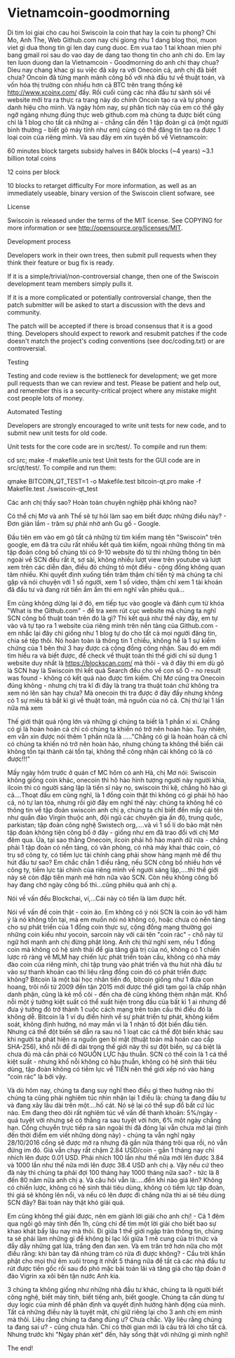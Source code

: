 # Vietnamcoin-goodmorning
Di tim loi giai cho cau hoi Swiscoin la coin that hay la coin tu phong?
Chi Mo, Anh The, Web Github.com nay chi giong nhu 1 dang blog thoi, muon viet gi dua thong tin gi len day cung duoc. Em vua tao 1 tai khoan mien phi bang gmail roi sau do vao day de dang tao thong tin cho anh chi do.
Em lay ten luon duong dan la Vietnamcoin - Goodmorning do anh chi thay chua?
Dieu nay chang khac gi su việc đã xảy ra với Onecoin cả, anh chị đã biết chưa? Oncoin đã từng mạnh mãnh công bố với nhà đầu tư về thuật toán, và vốn hóa thị trường còn nhiều hơn cả BTC trên trang thống kê http://www.xcoinx.com/ đấy. Rồi cuối cùng các nhà đầu tư sành sỏi vể website mới tra ra thực ra trang này do chính Oncoin tạo ra và tự phong danh hiệu cho mình. Và ngày hôm nay, sự phân tích này của em có thể gây ngỡ ngàng nhưng đúng thực web github.com mà chúng ta được biết cũng chỉ là 1 blog cho tất cả những ai - chẳng cần đến 1 tập đoàn gì cả (một người bình thường - biết gõ máy tính như em) cũng có thể đăng tin tạo ra được 1 loại coin của riêng mình. Và sau đây em xin tuyên bố về Vietnamcoin:

60 minutes block targets
subsidy halves in 840k blocks (~4 years)
~3.1 billion total coins

12 coins per block

10 blocks to retarget difficulty
For more information, as well as an immediately useable, binary version of the Swiscoin client sofware, see 

License

Swiscoin is released under the terms of the MIT license. See COPYING for more information or see http://opensource.org/licenses/MIT.

Development process

Developers work in their own trees, then submit pull requests when they think their feature or bug fix is ready.

If it is a simple/trivial/non-controversial change, then one of the Swiscoin development team members simply pulls it.

If it is a more complicated or potentially controversial change, then the patch submitter will be asked to start a discussion with the devs and community.

The patch will be accepted if there is broad consensus that it is a good thing. Developers should expect to rework and resubmit patches if the code doesn't match the project's coding conventions (see doc/coding.txt) or are controversial.

Testing

Testing and code review is the bottleneck for development; we get more pull requests than we can review and test. Please be patient and help out, and remember this is a security-critical project where any mistake might cost people lots of money.

Automated Testing

Developers are strongly encouraged to write unit tests for new code, and to submit new unit tests for old code.

Unit tests for the core code are in src/test/. To compile and run them:

cd src; make -f makefile.unix test
Unit tests for the GUI code are in src/qt/test/. To compile and run them:

qmake BITCOIN_QT_TEST=1 -o Makefile.test bitcoin-qt.pro
make -f Makefile.test
./swiscoin-qt_test

Các anh chị thấy sao? Hoàn toàn chuyên nghiệp phải không nào?

Có thể chị Mơ và anh Thế sẽ tự hỏi làm sao em biết được những điều này?  - Đơn giản lắm - trăm sự phải nhờ anh Gu gồ - Google.

Đầu tiên em vào em gõ tất cả những từ tìm kiếm mang tên "Swiscoin" trên google, em đã tra cứu rất nhiều kết quả tìm kiếm, ngoài những thông tin mà tập đoàn công bố chúng tôi có 9-10 website đó từ thì những thông tin bên ngoài về SCN đều rất ít, sơ sài, không nhiều lượt view trên youtube và lượt xem trên các diễn đàn, điều đó chứng tỏ một điều - cộng đồng không quan tâm nhiều. Khi quyết định xuống tiền trăm thậm chí tiền tỷ mà chúng ta chỉ gặp và nói chuyện với 1 số người, xem 1 số video, thậm chí xem 1 tài khoản đã đầu tư và đang rút tiền ầm ầm thì em nghĩ vẫn phiêu quá...

Em cũng không dừng lại ở đó, em tiếp tục vào google và đánh cụm từ khóa "What is the Github.com" - để tra xem rút cục website mà chúng ta nghĩ SCN công bố thuật toán trên đó là gì? Thì kết quả như thế này đây, em tự vào và tự tạo ra 1 website của riêng mình trên nền tảng của Github.com - em nhắc lại đây chỉ giống như 1 blog tự do cho tất cả mọi người đăng tin, chia sẻ tệp thôi. Nó hoàn toàn là thông tin 1 chiều, không hề là 1 sự kiểm chứng của 1 bên thứ 3 hay được cả cộng đồng công nhận. Sau đó em mới tìm hiểu ra và biết được, để check về thuật toán thì thế giới chỉ sử dụng 1 website duy nhất là https://blockscan.com/ mà thôi - và ở đây thì em dù gõ là SCN hay là Swiscoin thì kết quả Search đều cho về con số O - no result was found - không có kết quả nào được tìm kiếm. Chị Mơ cũng tra Onecoin đúng không - nhưng chị tra kĩ đi đây là trang tra thuật toán chứ không tra xem nó lên sàn hay chưa? Mà onecoin thì tra được ở đây đấy nhưng không có 1 sự miêu tả bất kì gì về thuật toán, mã nguồn của nó cả. Chị thử lại 1 lần nữa mà xem

Thế giới thật quá rộng lớn và những gì chúng ta biết là 1 phần xí xi. Chẳng có gì là hoàn hoản cả chỉ có chúng ta khiến nó trở nên hoàn hảo. Tuy nhiên, em vẫn xin được nói thêm 1 phần nữa là ....."Chẳng có gì là hoàn hoản cả chỉ có chúng ta khiến nó trở nên hoàn hảo, nhưng chúng ta không thể biến cái không tồn tại thành cái tồn tại, không thể công nhận cái không có là có được!!!"

Mấy ngày hôm trước ở quán cf MC hôm có anh Hà, chị Mơ nói: Swiscoin không giống coin khác, onecoin thì hô hào hình tượng người này người khia, ilcoin thì có người sáng lập là tiến sĩ này nọ, swiscoin thì kệ, chẳng hô hào gì cả....Thoạt đầu em cũng nghĩ, là 1 đồng coin thật thì không có gì phải hô hào cả, nó tự lan tỏa, nhưng rồi giờ đây em nghĩ thế này: chúng ta không hề có thông tin về tập đoàn swiscoin anh chị ạ, chúng ta chỉ biết đến mấy cái tên như quần đảo Virgin thuộc anh, đội ngũ các chuyên gia ấn độ, trung quốc, parkistan; tập đoàn công nghệ Swistech org,....và vì 1 số lí do bảo mật nên tập đoàn không tiện công bố ở đây - giống như em đã trao đổi với chị Mơ đêm qua. Ủa, tại sao thằng Onecoin, ilcoin phải hô hào mạnh dữ rứa - chẳng phải 1 tập đoàn có nền tảng, có văn phòng, có nhà máy khai thác coin, có trụ sở công ty, có tiềm lực tài chính càng phải show hàng mạnh mẽ để thu hút đầu tư sao? Em chắc chắn 1 điều rằng, nếu SCN công bố nhiều hơn về công ty, tiềm lực tài chính của riêng mình về người sáng lập,....thì thế giới này sẽ còn đập tiền mạnh mẽ hơn nữa vào SCN. Còn nếu không công bố hay đang chờ ngày công bố thì...cũng phiêu quá anh chị ạ. 

Nói về vấn đều Blockchai, ví,...Cái này có tiền là làm được hết. 

Nói về vấn đề coin thật - coin ảo. Em không có ý nói SCN là coin ảo với hàm ý là nó không tồn tại, mà em muốn nói nó không có, hoặc chưa có nền tảng cho sự phát triển của 1 đồng coin thực sự, cộng đồng mạng thường gọi những coin kiểu như yocoin, sarcoin này với cái tên "coin rác" - chỗ này từ ngữ hơi mạnh anh chị đừng phật lòng. Anh chị thử nghĩ xem, nếu 1 đồng coin mà không có hệ sinh thái để gia tăng giá trị của nó, không có 1 chiến lược rõ ràng về MLM hay chiến lực phát triển toàn cầu, không có nhà máy đào coin của riêng mình, chỉ tập trung vào phát triển và thu hút nhà đầu tư vào sự thanh khoản cao thì liệu rằng đồng coin đó có phát triển được không? Bitcoin là một bài học nhãn tiền đó, bitcoin giống như 1 đứa con hoang, trôi nổi từ 2009 đến tận 2015 mới được thế giới tạm gọi là chấp nhận danh phận, cũng là kẻ mồ côi - đến cha đẻ cũng không thèm nhận mặt. Khổ nỗi một ý tưởng kiệt suất có thể xuất hiện trong đầu của bất kì 1 ai nhưng để đưa ý tưởng đó trở thành 1 cuộc cách mạng trên toàn cầu thì điều đó là không dễ. Bitcoin là 1 ví dụ điển hình về sự phát triển tự phát, không kiểm soát, không định hướng, nó may mắn vì là 1 nhận tố đột biến đầu tiên. Nhưng cá thể đột biến sẽ dẫn ra sau nó 1 loạt các cá thể đột biến khác sau khi người ta phát hiện ra nguồn gen bí mật (thuật toán mã hoán cao cấp SHA-256), khổ nỗi để đi dài trong thế giới này thì sự đột biến, sự cá biệt là chưa đủ mà cần phải có NGUỒN LỰC hậu thuẫn. SCN có thể coin là 1 cá thể kiệt suất - nhưng khổ nỗi không có hậu thuẫn, không có hệ sinh thái tiêu dùng, tập đoàn không có tiềm lực về TIỀN nên thế giới xếp nó vào hàng "coin rác" là bởi vậy.

Và dù hôm nay, chúng ta đang suy nghĩ theo điều gì theo hướng nào thì chúng ta cũng phải nghiêm túc nhìn nhận lại 1 điều là: chúng ta đang đầu tư và đang xây lâu dài trên một....hố cát. Nó sẽ lại có thể sụp đổ bất cứ lúc nào. Em đang theo dõi rất nghiêm túc về vấn đề thanh khoản: 5%/ngày - quá tuyệt vời nhưng sẽ có thằng ra sau tuyệt vời hơn, 6% một ngày chẳng hạn. Cổng chuyển trực tiếp ra sàn ngoài thì đã đóng lại vẫn chưa mở lại (tính đến thời điểm em viết những dòng này) - chúng ta vẫn nghĩ ngày 28/10/2016 cổng sẽ được mở ra nhưng đã gần nửa tháng trôi qua rồi, nó vẫn đứng im đó. Giá vẫn chạy rất chậm 2.84 USD/coin - gần 1 tháng nay chỉ nhích lên được 0.01 USD. Phải nhích 100 lần như thế nữa mới lên được 3.84 và 1000 lần như thế nữa mới lên được 38.4 USD anh chị ạ. Vậy nếu cứ theo đà này thì chúng ta phải đợi 100 tháng hay 1000 tháng nữa sao? - tức là  8 đến 80 năm nữa anh chị ạ. Và câu hỏi vẫn là:....đến khi nào giá lên? Không có chiến lược, không có hệ sinh thái tiêu dùng, không có tiềm lực tập đoàn, thì giá sẽ không lên nổi, và nếu có lên được đi chăng nữa thì ai sẽ tiêu dùng SCN đây? Bài toán này thật khó giải quá.

Em cũng không thể giải được, nên em giành lời giải cho anh chị! - Cả 1 đêm qua ngồi gõ máy tính đến 1h, cũng chỉ để tìm một lời giải cho biết bao sự khao khát bấy lâu nay mà thôi. Đi giữa 1 thế giới ngập tràn thông tin, chúng ta sẽ phải làm những gì để không bị lạc lối giữa 1 mê cung của tri thức và đầy dẫy những gạt lừa, trắng đen đan xen. Và em trăn trở hơn nữa cho một điều rằng: khi bàn tay đã nhúng tràm có rửa đi được không? - Cầu trời khấn phật cho mọi thứ êm xuôi trong ít nhất 5 tháng nữa để tất cả các nhà đầu tư rút được tiền gốc rồi sau đó phó mặc bài toán lãi và tăng giá cho tập đoàn ở đảo Vigrin xa xôi bên tận nước Anh kia. 

3 chúng ta không giống như những nhà đầu tư khác, chúng ta là người biết công nghệ, biết máy tính, biết tiếng anh, biết google. Chúng ta cần dùng tư duy logic của mình để phân định và quyết định hướng hành động của mình. Tất cả những điều này là tuyệt mật, chỉ giữ riêng lại cho 3 anh chị em mình mà thôi. Liệu rằng chúng ta đang đúng ư? Chưa chắc. Vậy liệu rằng chúng ta đang sai ư? - cũng chưa hẳn. Chỉ có thời gian mới là câu trả lời cho tất cả. Nhưng trước khi "Ngày phán xét" đến, hãy sống thật với những gì mình nghĩ!

The end!





